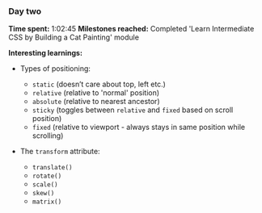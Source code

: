 ### Day two

**Time spent:** 1:02:45
**Milestones reached:** Completed 'Learn Intermediate CSS by Building a Cat Painting' module  

**Interesting learnings:**  

* Types of positioning: 
  - ```static``` (doesn’t care about top, left etc.)
  - ```relative``` (relative to 'normal' position)
  - ```absolute``` (relative to nearest ancestor)
  - ```sticky``` (toggles between ```relative``` and ```fixed``` based on scroll position)
  - ```fixed``` (relative to viewport - always stays in same position while scrolling)

* The ```transform``` attribute: 
  - ```translate()```
  - ```rotate()```
  - ```scale()```
  - ```skew()```
  - ```matrix()```
